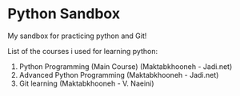 # Python Sandbox

My sandbox for practicing python and Git!

List of the courses i used for learning python:

1. Python Programming (Main Course) (Maktabkhooneh - Jadi.net)
2. Advanced Python Programming (Maktabkhooneh - Jadi.net)
3. Git learning (Maktabkhooneh - V. Naeini)
